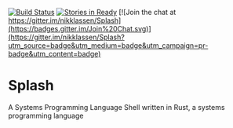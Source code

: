 [![Build Status](https://travis-ci.org/nikklassen/Splash.svg?branch=master)](https://travis-ci.org/nikklassen/Splash)
[![Stories in Ready](https://badge.waffle.io/nikklassen/Splash.png?label=ready&title=Ready)](https://waffle.io/nikklassen/Splash)
[![Join the chat at https://gitter.im/nikklassen/Splash](https://badges.gitter.im/Join%20Chat.svg)](https://gitter.im/nikklassen/Splash?utm_source=badge&utm_medium=badge&utm_campaign=pr-badge&utm_content=badge)
# Splash
A Systems Programming Language Shell written in Rust, a systems programming language
